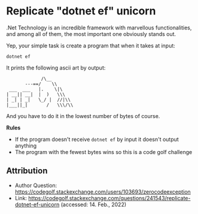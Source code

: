 # Replicate "dotnet ef" unicorn

.Net Technology is an incredible framework with marvellous functionalities, and among all of them, the most important one obviously stands out.

Yep, your simple task is create a program that when it takes at input: 

    dotnet ef

It prints the following ascii art by output:

                 /\__
           ---==/    \\
     ___  ___   |.    \|\
    | __|| __|  |  )   \\\
    | _| | _|   \_/ |  //|\\
    |___||_|       /   \\\/\\

And you have to do it in the lowest number of bytes of course.

**Rules**

 - If the program doesn't receive `dotnet ef` by input it doesn't output anything
 - The program with the fewest bytes wins so this is a code golf challenge

## Attribution

- Author Question: https://codegolf.stackexchange.com/users/103693/zerocodeexception
- Link: https://codegolf.stackexchange.com/questions/241543/replicate-dotnet-ef-unicorn (accessed: 14. Feb., 2022)
